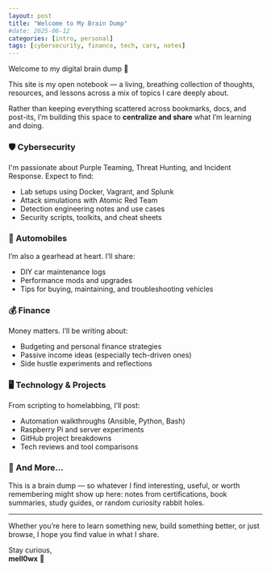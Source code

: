 ```yaml
---
layout: post
title: "Welcome to My Brain Dump"
#date: 2025-06-12
categories: [intro, personal]
tags: [cybersecurity, finance, tech, cars, notes]
---
```


Welcome to my digital brain dump 👋

This site is my open notebook — a living, breathing collection of thoughts, resources, and lessons across a mix of topics I care deeply about.

Rather than keeping everything scattered across bookmarks, docs, and post-its, I’m building this space to **centralize and share** what I’m learning and doing.

### 🛡️ Cybersecurity

I'm passionate about Purple Teaming, Threat Hunting, and Incident Response. Expect to find:

- Lab setups using Docker, Vagrant, and Splunk
- Attack simulations with Atomic Red Team
- Detection engineering notes and use cases
- Security scripts, toolkits, and cheat sheets

### 🚗 Automobiles

I’m also a gearhead at heart. I’ll share:

- DIY car maintenance logs
- Performance mods and upgrades
- Tips for buying, maintaining, and troubleshooting vehicles

### 💰 Finance

Money matters. I’ll be writing about:

- Budgeting and personal finance strategies
- Passive income ideas (especially tech-driven ones)
- Side hustle experiments and reflections

### 🖥️ Technology & Projects

From scripting to homelabbing, I’ll post:

- Automation walkthroughs (Ansible, Python, Bash)
- Raspberry Pi and server experiments
- GitHub project breakdowns
- Tech reviews and tool comparisons

### 🎯 And More…

This is a brain dump — so whatever I find interesting, useful, or worth remembering might show up here: notes from certifications, book summaries, study guides, or random curiosity rabbit holes.

---

Whether you’re here to learn something new, build something better, or just browse, I hope you find value in what I share.

Stay curious,  
**mell0wx** 🧠

